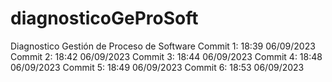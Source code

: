 # diagnosticoGeProSoft
Diagnostico Gestión de Proceso de Software
Commit 1: 18:39 06/09/2023
Commit 2: 18:42 06/09/2023
Commit 3: 18:44 06/09/2023
Commit 4: 18:48 06/09/2023
Commit 5: 18:49 06/09/2023
Commit 6: 18:53 06/09/2023
